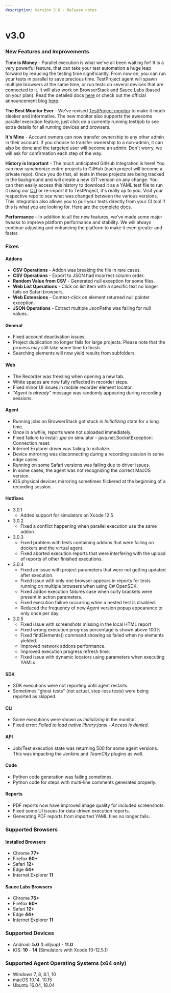 ```yaml
---
description: Version 3.0 - Release notes
---
```


# v3.0

### New Features and Improvements

**Time is Money** - Parallel execution is what we've all been waiting for! It is a very powerful feature, that can take your test automation a huge leap forward by reducing the testing time significantly. From now on, you can run your tests in parallel to save precious time. TestProject agent will spawn multiple browsers at the same time, or run tests on several devices that are connected to it. It will also work on BrowserStack and Sauce Labs \(based on your plan\). Read the detailed docs [here](https://docs.testproject.io/schedule-and-run-tests/parallel-execution) or check out the official announcement blog [here](https://blog.testproject.io/2021/06/24/testproject-x-parallel-execution-and-version-control/).

**The Best Monitor Ever** - We've revised [TestProject monitor](https://app.testproject.io/#/monitor) to make it much sleeker and informative. The new monitor also supports the awesome parallel execution feature, just click on a currently running test/job to see extra details for all running devices and browsers.

**It's Mine** - Account owners can now transfer ownership to any other admin in their account. If you choose to transfer ownership to a non-admin, it can also be done and the targeted user will become an admin. Don't worry, we will ask for confirmation each step of the way.

**History is Important** - The much anticipated GitHub integration is here! You can now synchronize entire projects to GitHub \(each project will become a private repo\). Once you do that, all tests in these projects are being tracked in the background and will create a new GIT version on any change. You can then easily access this history to download it as a YAML test file to run it using our [CLI](https://docs.testproject.io/testproject-agents/testproject-agent-cli) or re-import it to TestProject, it's really up to you. Visit your respective repo to see what was changed between the various versions. This integration also allows you to pull your tests directly from your CI tool if this is what you are looking for. Here are the [complete docs](https://docs.testproject.io/testproject-integrations/github-integration).

**Performance** - In addition to all the new features, we've made some major tweaks to improve platform performance and stability. We will always continue adjusting and enhancing the platform to make it even greater and faster.

### Fixes

#### Addons

* **CSV Operations** - Addon was breaking the file in rare cases.
* **CSV Operations** - Export to JSON had incorrect column order.
* **Random Value from CSV** - Generated null exception for some files.
* **Web List Operations** - Click on list item with a specific text no longer fails on Safari browsers.
* **Web Extensions** - Context-click on element returned null pointer exception.
* **JSON Operations** - Extract multiple JsonPaths was failing for null values.

#### General

* Fixed account deactivation issues.
* Project duplication no longer fails for large projects. Please note that the process may still take some time to finish.
* Searching elements will now yield results from subfolders.

#### Web

* The Recorder was freezing when opening a new tab.
* White spaces are now fully reflected in recorder steps.
* Fixed minor UI issues in mobile recorder element locator.
* _"Agent is already"_ message was randomly appearing during recording sessions.

#### Agent

* Running jobs on BrowserStack got stuck in _Initializing_ state for a long time.
* Once in a while, reports were not uploaded immediately.
* Fixed failure to install _.ipa_ on simulator - java.net.SocketException: Connection reset.
* Internet Explorer driver was failing to initialize.
* Device mirroring was disconnecting during a recording session in some edge cases.
* Running on some Safari versions was failing due to driver issues.
* In some cases, the agent was not recognizing the correct MacOS version.
* iOS physical devices mirroring sometimes flickered at the beginning of a recording session.

#### Hotfixes

* 3.0.1
  * Added support for simulators on Xcode 12.5
* 3.0.2
  * Fixed a conflict happening when parallel execution use the same addon
* 3.0.3
  * Fixed problem with tests containing addons that were failing on dockers and the virtual agent.
  * Fixed aborted execution reports that were interfering with the upload of reports of other finished executions.
* 3.0.4
  * Fixed an issue with project parameters that were not getting updated after execution.
  * Fixed issue with only one browser appears in reports for tests running on multiple browsers when using C\# OpenSDK.
  * Fixed addon execution failures case when curly brackets were present in action parameters.
  * Fixed execution failure occurring when a nested test is disabled.
  * Reduced the frequency of new Agent version popup appearance to only once per day.
* 3.0.5
  * Fixed issue with screenshots missing in the local HTML report
  * Fixed wrong execution progress percentage is shown above 100%
  * Fixed findElements\(\) command showing as failed when no elements yielded.
  * Improved network addons performance.
  * Improved execution progress refresh time.
  * Fixed issue with dynamic locators using parameters when executing YAMLs.

#### SDK

* SDK executions were not reporting until agent restarts.
* Sometimes "ghost tests" \(not actual, step-less tests\) were being reported as skipped.

#### CLI

* Some executions were shown as _Initializing_ in the monitor.
* Fixed error: _Failed to load native library:jansi - Access is denied_.

#### API

* Job/Test execution state was returning 500 for some agent versions. This was impacting the _Jenkins_ and _TeamCity_ plugins as well.

#### Code

* Python code generation was failing sometimes.
* Python code for steps with multi-line comments generates properly.

#### Reports

* PDF reports now have improved image quality for included screenshots.
* Fixed some UI issues for data-driven execution reports.
* Generating PDF reports from imported YAML files no longer fails.

### Supported Browsers

#### Installed Browsers

* Chrome **77+**
* Firefox **60+**
* Safari **12+**
* Edge **44+**
* Internet Explorer **11**

#### Sauce Labs Browsers

* Chrome **75+**
* Firefox **60+**
* Safari **12+**
* Edge **44+**
* Internet Explorer **11**

### Supported Devices

* Android: **5.0** _\(Lollipop\)_ - **11.0**
* iOS: **10** - **14** \(Simulators with Xcode 10-12.5.1\)

### Supported Agent Operating Systems \(x64 only\)

* Windows 7, 8, 8.1, 10
* macOS 10.14, 10.15
* Ubuntu 16.04, 18.04 

